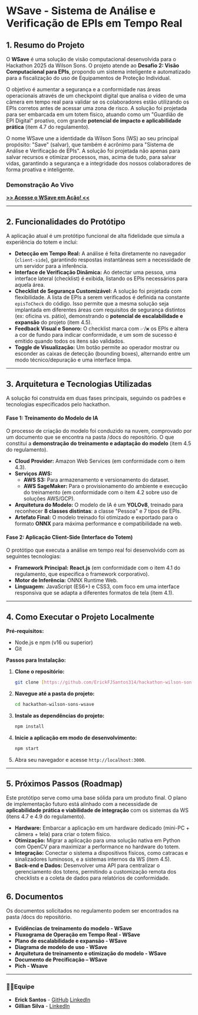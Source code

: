 # WSave - Sistema de Análise e Verificação de EPIs em Tempo Real

## 1. Resumo do Projeto

O **WSave** é uma solução de visão computacional desenvolvida para o Hackathon 2025 da Wilson Sons. O projeto atende ao **Desafio 2: Visão Computacional para EPIs**, propondo um sistema inteligente e automatizado para a fiscalização do uso de Equipamentos de Proteção Individual.

O objetivo é aumentar a segurança e a conformidade nas áreas operacionais através de um checkpoint digital que analisa o vídeo de uma câmera em tempo real para validar se os colaboradores estão utilizando os EPIs corretos antes de acessar uma zona de risco. A solução foi projetada para ser embarcada em um totem físico, atuando como um "Guardião de EPI Digital" proativo, com grande **potencial de impacto e aplicabilidade prática** (item 4.7 do regulamento).

O nome WSave une a identidade da Wilson Sons (WS) ao seu principal propósito: "Save" (salvar), que também é acrônimo para "Sistema de Análise e Verificação de EPIs". A solução foi projetada não apenas para salvar recursos e otimizar processos, mas, acima de tudo, para salvar vidas, garantindo a segurança e a integridade dos nossos colaboradores de forma proativa e inteligente.

### Demonstração Ao Vivo

**[>> Acesse o WSave em Ação! <<](https://erickfjsantos314.github.io/hackathon-wilson-sons-wsave/)**

---

## 2. Funcionalidades do Protótipo

A aplicação atual é um protótipo funcional de alta fidelidade que simula a experiência do totem e inclui:

* **Detecção em Tempo Real:** A análise é feita diretamente no navegador (`client-side`), garantindo respostas instantâneas sem a necessidade de um servidor para a inferência.
* **Interface de Verificação Dinâmica:** Ao detectar uma pessoa, uma interface lateral (checklist) é exibida, listando os EPIs necessários para aquela área.
* **Checklist de Segurança Customizável:** A solução foi projetada com flexibilidade. A lista de EPIs a serem verificados é definida na constante `episToCheck` do código. Isso permite que a mesma solução seja implantada em diferentes áreas com requisitos de segurança distintos (ex: oficina vs. pátio), demonstrando o **potencial de escalabilidade e expansão** do projeto (item 4.5).
* **Feedback Visual e Sonoro:** O checklist marca com `✅`/`❌` os EPIs e altera a cor de fundo para indicar conformidade, e um som de sucesso é emitido quando todos os itens são validados.
* **Toggle de Visualização:** Um botão permite ao operador mostrar ou esconder as caixas de detecção (bounding boxes), alternando entre um modo técnico/depuração e uma interface limpa.

---

## 3. Arquitetura e Tecnologias Utilizadas

A solução foi construída em duas fases principais, seguindo os padrões e tecnologias especificados pelo hackathon.

#### **Fase 1: Treinamento do Modelo de IA**

O processo de criação do modelo foi conduzido na nuvem, comprovado por um documento que se encontra na pasta /docs do repositório. O que constitui a **demonstração do treinamento e adaptação do modelo** (item 4.5 do regulamento).

* **Cloud Provider:** Amazon Web Services (em conformidade com o item 4.3).
* **Serviços AWS:**
    * **AWS S3:** Para armazenamento e versionamento do dataset.
    * **AWS SageMaker:** Para o provisionamento do ambiente e execução do treinamento (em conformidade com o item 4.2 sobre uso de soluções AWS/GCP).
* **Arquitetura do Modelo:** O modelo de IA é um **YOLOv8**, treinado para reconhecer **8 classes distintas**: a classe "Pessoa" e 7 tipos de EPIs.
* **Artefato Final:** O modelo treinado foi otimizado e exportado para o formato **ONNX** para máxima performance e compatibilidade na web.

#### **Fase 2: Aplicação Client-Side (Interface do Totem)**

O protótipo que executa a análise em tempo real foi desenvolvido com as seguintes tecnologias:

* **Framework Principal:** **React.js** (em conformidade com o item 4.1 do regulamento, que especifica o framework corporativo).
* **Motor de Inferência:** ONNX Runtime Web.
* **Linguagem:** JavaScript (ES6+) e CSS3, com foco em uma interface responsiva que se adapta a diferentes formatos de tela (item 4.1).

---

## 4. Como Executar o Projeto Localmente

**Pré-requisitos:**
* Node.js e npm (v16 ou superior)
* Git

**Passos para Instalação:**

1.  **Clone o repositório:**
    ```bash
    git clone [https://github.com/ErickFJSantos314/hackathon-wilson-sons-wsave.git](https://github.com/ErickFJSantos314/hackathon-wilson-sons-wsave.git)
    ```

2.  **Navegue até a pasta do projeto:**
    ```bash
    cd hackathon-wilson-sons-wsave
    ```

3.  **Instale as dependências do projeto:**
    ```bash
    npm install
    ```

4.  **Inicie a aplicação em modo de desenvolvimento:**
    ```bash
    npm start
    ```

5.  Abra seu navegador e acesse `http://localhost:3000`.

---

## 5. Próximos Passos (Roadmap)

Este protótipo serve como uma base sólida para um produto final. O plano de implementação futuro está alinhado com a necessidade de **aplicabilidade prática e viabilidade de integração** com os sistemas da WS (itens 4.7 e 4.9 do regulamento).

* **Hardware:** Embarcar a aplicação em um hardware dedicado (mini-PC + câmera + tela) para criar o totem físico.
* **Otimização:** Migrar a aplicação para uma solução nativa em Python com OpenCV para maximizar a performance no hardware do totem.
* **Integração:** Conectar o sistema a dispositivos físicos, como catracas e sinalizadores luminosos, e a sistemas internos da WS (item 4.5).
* **Back-end e Dados:** Desenvolver uma API para centralizar o gerenciamento dos totens, permitindo a customização remota dos checklists e a coleta de dados para relatórios de conformidade.

## 6. Documentos

Os documentos solicitados no regulamento podem ser encontrados na pasta /docs do repositório.

* **Evidências de treinamento do modelo - WSave**
* **Fluxograma de Operação em Tempo Real - WSave**
* **Plano de escalabilidade e expansão - WSave**
* **Diagrama de modelo de uso - WSave**
* **Arquitetura de treinamento e otimização do modelo - WSave**
* **Documento de Precificação – WSave**
* **Pich - Wsave**

---

### 👨‍💻Equipe

* **Erick Santos** - [GitHub](https://github.com/ErickFJSantos314) [Linkedln](www.linkedin.com/in/erick-francisco-de-jesus-santos-28a756274)
* **Gillian Silva** - [Linkedln](https://www.linkedin.com/in/gillian-silva-contabeis/)
